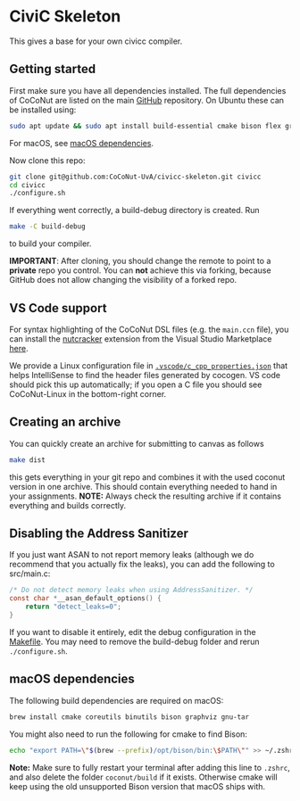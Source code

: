 # CiviC Skeleton
This gives a base for your own civicc compiler.

## Getting started
First make sure you have all dependencies installed. The full dependencies of CoCoNut are listed on the main [GitHub](https://github.com/CoCoNut-UvA/coconut) repository. On
Ubuntu these can be installed using:
```bash
sudo apt update && sudo apt install build-essential cmake bison flex graphviz
```
For macOS, see [macOS dependencies](#macos-dependencies).

Now clone this repo:
```bash
git clone git@github.com:CoCoNut-UvA/civicc-skeleton.git civicc
cd civicc
./configure.sh
```
If everything went correctly, a build-debug directory is created.
Run
```bash
make -C build-debug
```
to build your compiler.

**IMPORTANT**: After cloning, you should change the remote to point to a **private** repo you control.
You can **not** achieve this via forking, because GitHub does not allow changing the visibility of a forked repo.

## VS Code support
For syntax highlighting of the CoCoNut DSL files (e.g. the `main.ccn` file), you can install the [nutcracker](https://github.com/CoCoNut-UvA/nutcracker/) extension from the Visual Studio Marketplace [here](https://marketplace.visualstudio.com/items?itemName=CoCoNut-UvA.nutcracker).

We provide a Linux configuration file in [`.vscode/c_cpp_properties.json`](.vscode/c_cpp_properties.json) that helps IntelliSense to find the header files generated by cocogen.
VS code should pick this up automatically; if you open a C file you should see CoCoNut-Linux in the bottom-right corner.

## Creating an archive
You can quickly create an archive for submitting to canvas as follows
```bash
make dist
```
this gets everything in your git repo and combines it with the used coconut version in one archive.
This should contain everything needed to hand in your assignments.
**NOTE:** Always check the resulting archive if it contains everything and builds correctly.

## Disabling the Address Sanitizer
If you just want ASAN to not report memory leaks (although we do recommend that you actually fix the leaks), you can add the following to src/main.c:
```c
/* Do not detect memory leaks when using AddressSanitizer. */
const char *__asan_default_options() {
    return "detect_leaks=0";
}
```

If you want to disable it entirely, edit the debug configuration in the [Makefile](./Makefile).
You may need to remove the build-debug folder and rerun `./configure.sh`.

## macOS dependencies
The following build dependencies are required on macOS:
```bash
brew install cmake coreutils binutils bison graphviz gnu-tar
```

You might also need to run the following for cmake to find Bison:
```bash
echo "export PATH=\"$(brew --prefix)/opt/bison/bin:\$PATH\"" >> ~/.zshrc
```

**Note:** Make sure to fully restart your terminal after adding this line to `.zshrc`, and also delete the folder `coconut/build` if it exists. Otherwise cmake will keep using the old unsupported Bison version that macOS ships with.
